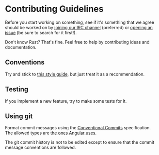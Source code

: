# Contributing Guidelines

Before you start working on something, see if it's something that we agree should be worked on by [joining our IRC channel](https://qchat.rizon.net/?channels=ayaseproject) (preferred) or [opening an issue](https://github.com/ayaseproject/ayase/issues/new) (be sure to search for it first!).

Don't know Rust? That's fine. Feel free to help by contributing ideas and documentation.

## Conventions

Try and stick to [this style guide](https://github.com/rust-lang-nursery/fmt-rfcs/blob/master/guide/guide.md), but just treat it as a recommendation.

## Testing

If you implement a new feature, try to make some tests for it.

## Using git

Format commit messages using the [Conventional Commits](http://conventionalcommits.org/) specification. The allowed types are [the ones Angular uses](https://github.com/angular/angular.js/blob/master/CONTRIBUTING.md#type).

The git commit history is not to be edited except to ensure that the commit message conventions are followed.